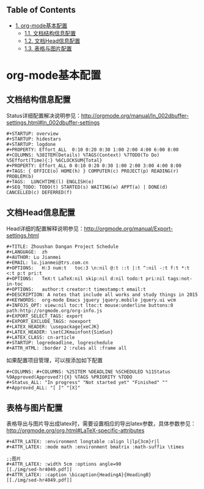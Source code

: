 <div id="table-of-contents">
<h2>Table of Contents</h2>
<div id="text-table-of-contents">
<ul>
<li><a href="#sec-1">1. org-mode基本配置</a>
<ul>
<li><a href="#sec-1-1">1.1. 文档结构信息配置</a></li>
<li><a href="#sec-1-2">1.2. 文档Head信息配置</a></li>
<li><a href="#sec-1-3">1.3. 表格与图片配置</a></li>
</ul>
</li>
</ul>
</div>
</div>


# org-mode基本配置<a id="sec-1" name="sec-1"></a>

## 文档结构信息配置<a id="sec-1-1" name="sec-1-1"></a>

Status详细配置解决说明参见：<http://orgmode.org/manual/In_002dbuffer-settings.html#In_002dbuffer-settings>

    #+STARTUP: overview
    #+STARTUP: hidestars
    #+STARTUP: logdone
    #+PROPERTY: Effort_ALL  0:10 0:20 0:30 1:00 2:00 4:00 6:00 8:00
    #+COLUMNS: %38ITEM(Details) %TAGS(Context) %7TODO(To Do) %5Effort(Time){:} %6CLOCKSUM{Total}
    #+PROPERTY: Effort_ALL 0 0:10 0:20 0:30 1:00 2:00 3:00 4:00 8:00
    #+TAGS: { OFFICE(o) HOME(h) } COMPUTER(c) PROJECT(p) READING(r) PROBLEM(b)
    #+TAGS:  LUNCHTIME(l) ENGLISH(e)
    #+SEQ_TODO: TODO(t) STARTED(s) WAITING(w) APPT(a) | DONE(d) CANCELLED(c) DEFERRED(f)

## 文档Head信息配置<a id="sec-1-2" name="sec-1-2"></a>

Head详细的配置解释说明参见：<http://orgmode.org/manual/Export-settings.html>

    #+TITLE: Zhoushan Dangan Project Schedule
    #+LANGUAGE:  zh
    #+AUTHOR: Lu Jianmei
    #+EMAIL: lu.jianmei@trs.com.cn
    #+OPTIONS:   H:3 num:t   toc:3 \n:nil @:t ::t |:t ^:nil -:t f:t *:t <:t p:t pri:t
    #+OPTIONS:   TeX:t LaTeX:nil skip:nil d:nil todo:t pri:nil tags:not-in-toc
    #+OPTIONS:   author:t creator:t timestamp:t email:t
    #+DESCRIPTION: A notes that include all works and study things in 2015
    #+KEYWORDS:  org-mode Emacs jquery jquery.mobile jquery.ui wcm
    #+INFOJS_OPT: view:nil toc:t ltoc:t mouse:underline buttons:0 path:http://orgmode.org/org-info.js
    #+EXPORT_SELECT_TAGS: export
    #+EXPORT_EXCLUDE_TAGS: noexport
    #+LATEX_HEADER: \usepackage{xeCJK}
    #+LATEX_HEADER: \setCJKmainfont{SimSun}
    #+LATEX_CLASS: cn-article
    #+STARTUP: logredeadline, logreschedule
    #+ATTR_HTML: :border 2 :rules all :frame all

如果配置项目管理，可以按添加如下配置

    #+COLUMNS: #+COLUMNS: %25ITEM %DEADLINE %SCHEDULED %11Status %9Approved(Approved?){X} %TAGS %PRIORITY %TODO
    #+Status_ALL: "In progress" "Not started yet" "Finished" ""
    #+Approved_ALL: "[ ]" "[X]"

## 表格与图片配置<a id="sec-1-3" name="sec-1-3"></a>

表格导出与图片导出成latex时，需要设置相应的导出latex参数，具体参数参见：<http://orgmode.org/org.html#LaTeX-specific-attributes>

    #+ATTR_LATEX: :environment longtable :align l|lp{3cm}r|l
    #+ATTR_LATEX: :mode math :environment bmatrix :math-suffix \times

    ;;图片
    #+ATTR_LATEX: :width 5cm :options angle=90
    [[./img/sed-hr4049.pdf]]
    #+ATTR_LATEX: :caption \bicaption{HeadingA}{HeadingB}
    [[./img/sed-hr4049.pdf]]
